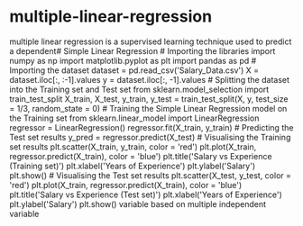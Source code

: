 # multiple-linear-regression
multiple linear regression is a supervised learning technique used to predict a dependent# Simple Linear Regression  # Importing the libraries import numpy as np import matplotlib.pyplot as plt import pandas as pd  # Importing the dataset dataset = pd.read_csv('Salary_Data.csv') X = dataset.iloc[:, :-1].values y = dataset.iloc[:, -1].values  # Splitting the dataset into the Training set and Test set from sklearn.model_selection import train_test_split X_train, X_test, y_train, y_test = train_test_split(X, y, test_size = 1/3, random_state = 0)  # Training the Simple Linear Regression model on the Training set from sklearn.linear_model import LinearRegression regressor = LinearRegression() regressor.fit(X_train, y_train)  # Predicting the Test set results y_pred = regressor.predict(X_test)  # Visualising the Training set results plt.scatter(X_train, y_train, color = 'red') plt.plot(X_train, regressor.predict(X_train), color = 'blue') plt.title('Salary vs Experience (Training set)') plt.xlabel('Years of Experience') plt.ylabel('Salary') plt.show()  # Visualising the Test set results plt.scatter(X_test, y_test, color = 'red') plt.plot(X_train, regressor.predict(X_train), color = 'blue') plt.title('Salary vs Experience (Test set)') plt.xlabel('Years of Experience') plt.ylabel('Salary') plt.show() variable based on multiple independent variable
